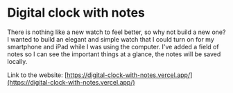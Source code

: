 # Digital clock with notes

There is nothing like a new watch to feel better, so why not build a new one? I wanted to build an elegant and simple watch that I could turn on for my smartphone and iPad while I was using the computer.
I've added a field of notes so I can see the important things at a glance, the notes will be saved locally.

Link to the website: [https://digital-clock-with-notes.vercel.app/](https://digital-clock-with-notes.vercel.app/)
